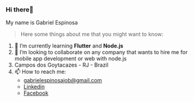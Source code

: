 ### Hi there👋 
My name is Gabriel Espinosa

> Here some things about me that you might want to know:

1. 🌱 I’m currently learning **Flutter** and **Node.js**
2. 👯 I’m looking to collaborate on any company that wants to hire me for mobile app development or web with node.js
4. Campos dos Goytacazes - RJ - Brazil
3. 📫 How to reach me:
   - gabrielespinosajob@gmail.com
   - [Linkedin](https://www.linkedin.com/in/gabriel-espinosa-727542158/)
   - [Facebook](https://www.facebook.com/gabrielespinosa22/)


